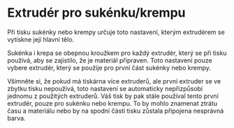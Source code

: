 Extrudér pro sukénku/krempu
====
Při tisku sukénky nebo krempy určuje toto nastavení, kterým extrudérem se vytiskne její hlavní tělo.

Sukénka i krepa se obepnou kroužkem pro každý extrudér, který se při tisku používá, aby se zajistilo, že je materiál připraven. Toto nastavení pouze vybere extrudér, který se použije pro první část sukénky nebo krempy.

Všimněte si, že pokud má tiskárna více extruderů, ale první extruder se ve zbytku tisku nepoužívá, toto nastavení se automaticky nepřizpůsobí jednomu z použitých extruderů. Váš tisk by pak stále používal tento první extrudér, pouze pro sukénku nebo krempu. To by mohlo znamenat ztrátu času a materiálu nebo by na spodní části tisku zůstala připojena nesprávná barva.